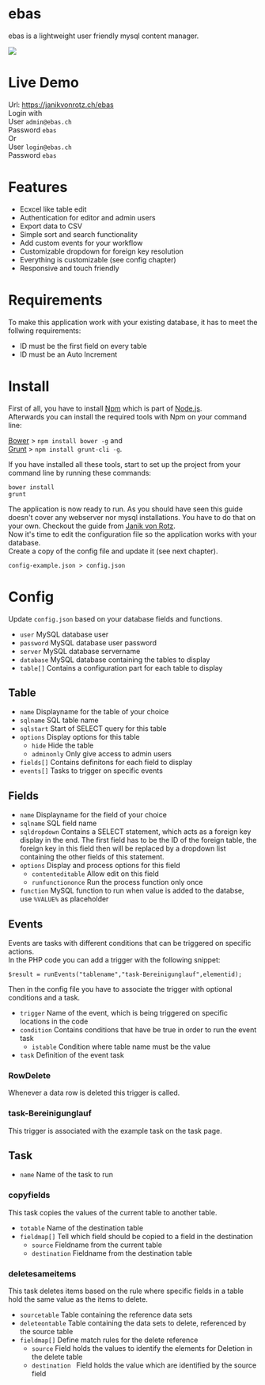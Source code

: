 ebas
====

ebas is a lightweight user friendly mysql content manager.

![](https://janikvonrotz.ch/wp-content/uploads/2014/12/ebas-table-edit-view.png)

# Live Demo

Url: https://janikvonrotz.ch/ebas  
Login with  
User `admin@ebas.ch`  
Password `ebas`  
Or  
User `login@ebas.ch`  
Password `ebas`  

# Features

* Ecxcel like table edit 
* Authentication for editor and admin users
* Export data to CSV
* Simple sort and search functionality
* Add custom events for your workflow
* Customizable dropdown for foreign key resolution
* Everything is customizable (see config chapter)
* Responsive and touch friendly

# Requirements

To make this application work with your existing database, it has to meet the follwing requirements:

* ID must be the first field on every table
* ID must be an Auto Increment

# Install

First of all, you have to install [Npm](https://www.npmjs.org/) which is part of [Node.js](http://www.nodejs.org/).  
Afterwards you can install the required tools with Npm on your command line:  

[Bower](http://bower.io/) > `npm install bower -g` and  
[Grunt](http://gruntjs.com/) > `npm install grunt-cli -g`.

If you have installed all these tools, start to set up the project from your command line by running these commands:  

`bower install`  
`grunt`

The application is now ready to run.
As you should have seen this guide doesn't cover any webserver nor mysql installations. You have to do that on your own. Checkout the guide from [Janik von Rotz](https://janikvonrotz.ch/your-own-virtual-private-server-hosting-solution/).  
Now it's time to edit the configuration file so the application works with your database.  
Create a copy of the config file and update it (see next chapter).  

`config-example.json > config.json`

# Config

Update `config.json` based on your database fields and functions.

* `user` MySQL database user  
* `password` MySQL database user password  
* `server` MySQL database servername  
* `database` MySQL database containing the tables to display  
* `table[]` Contains a configuration part for each table to display  

## Table

* `name` Displayname for the table of your choice  
* `sqlname` SQL table name  
* `sqlstart` Start of SELECT query for this table  
* `options` Display options for this table  
  * `hide` Hide the table  
  * `adminonly` Only give access to admin users  
* `fields[]` Contains definitons for each field to display  
* `events[]` Tasks to trigger on specific events

## Fields

* `name` Displayname for the field of your choice  
* `sqlname` SQL field name  
* `sqldropdown` Contains a SELECT statement, which acts as a foreign key display in the end. The first field has to be the ID of the foreign table, the foreign key in this field then will be replaced by a dropdown list containing the other fields of this statement.
* `options` Display and process options for this field  
  * `contenteditable` Allow edit on this field  
  * `runfunctiononce` Run the process function only once  
* `function` MySQL function to run when value is added to the databse, use `%VALUE%` as placeholder  

## Events

Events are tasks with different conditions that can be triggered on specific actions.  
In the PHP code you can add a trigger with the following snippet:  

```$result = runEvents("tablename","task-Bereinigunglauf",elementid);```

Then in the config file you have to associate the trigger with optional conditions and a task.  

* `trigger` Name of the event, which is being triggered on specific locations in the code
* `condition` Contains conditions that have be true in order to run the event task
  * `istable` Condition where table name must be the value
* `task` Definition of the event task

### RowDelete

Whenever a data row is deleted this trigger is called.

### task-Bereinigunglauf

This trigger is associated with the example task on the task page.

## Task

* `name` Name of the task to run

### copyfields

This task copies the values of the current table to another table.

* `totable` Name of the destination table
* `fieldmap[]` Tell which field should be copied to a field in the destination
  * `source` Fieldname from the current table
  * `destination` Fieldname from the destination table

### deletesameitems

This task deletes items based on the rule where specific fields in a table hold the same value as the items to delete.

* `sourcetable` Table containing the reference data sets
* `deleteontable` Table containing the data sets to delete, referenced by the source table
* `fieldmap[]` Define match rules for the delete reference
  * `source` Field holds the values to identify the elements for Deletion in the delete table
  * `destination ` Field holds the value which are identified by the source field
